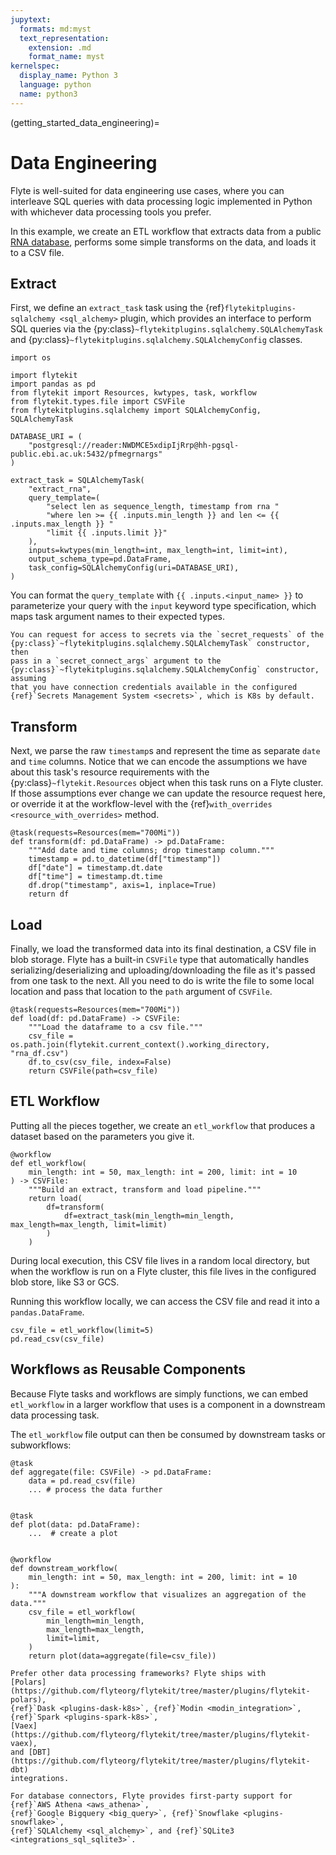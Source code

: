 ```yaml
---
jupytext:
  formats: md:myst
  text_representation:
    extension: .md
    format_name: myst
kernelspec:
  display_name: Python 3
  language: python
  name: python3
---
```


(getting_started_data_engineering)=

# Data Engineering

Flyte is well-suited for data engineering use cases, where you can interleave
SQL queries with data processing logic implemented in Python with whichever
data processing tools you prefer.

In this example, we create an ETL workflow that extracts data from a public
[RNA database](https://rnacentral.org/help/public-database), performs some simple
transforms on the data, and loads it to a CSV file.

## Extract

First, we define an `extract_task` task using the
{ref}`flytekitplugins-sqlalchemy <sql_alchemy>` plugin, which provides an
interface to perform SQL queries via the
{py:class}`~flytekitplugins.sqlalchemy.SQLAlchemyTask`
and {py:class}`~flytekitplugins.sqlalchemy.SQLAlchemyConfig` classes.

```{code-cell} ipython3
import os

import flytekit
import pandas as pd
from flytekit import Resources, kwtypes, task, workflow
from flytekit.types.file import CSVFile
from flytekitplugins.sqlalchemy import SQLAlchemyConfig, SQLAlchemyTask

DATABASE_URI = (
    "postgresql://reader:NWDMCE5xdipIjRrp@hh-pgsql-public.ebi.ac.uk:5432/pfmegrnargs"
)

extract_task = SQLAlchemyTask(
    "extract_rna",
    query_template=(
        "select len as sequence_length, timestamp from rna "
        "where len >= {{ .inputs.min_length }} and len <= {{ .inputs.max_length }} "
        "limit {{ .inputs.limit }}"
    ),
    inputs=kwtypes(min_length=int, max_length=int, limit=int),
    output_schema_type=pd.DataFrame,
    task_config=SQLAlchemyConfig(uri=DATABASE_URI),
)
```

You can format the `query_template` with `{{ .inputs.<input_name> }}` to
parameterize your query with the `input` keyword type specification, which
maps task argument names to their expected types.

```{important}
You can request for access to secrets via the `secret_requests` of the
{py:class}`~flytekitplugins.sqlalchemy.SQLAlchemyTask` constructor, then
pass in a `secret_connect_args` argument to the
{py:class}`~flytekitplugins.sqlalchemy.SQLAlchemyConfig` constructor, assuming
that you have connection credentials available in the configured
{ref}`Secrets Management System <secrets>`, which is K8s by default.
```

## Transform

Next, we parse the raw `timestamp`s and represent the time as separate `date`
and `time` columns. Notice that we can encode the assumptions we have about this
task's resource requirements with the {py:class}`~flytekit.Resources` object
when this task runs on a Flyte cluster. If those assumptions ever change we can
update the resource request here, or override it at the workflow-level with the
{ref}`with_overrides <resource_with_overrides>` method.


```{code-cell} ipython3
@task(requests=Resources(mem="700Mi"))
def transform(df: pd.DataFrame) -> pd.DataFrame:
    """Add date and time columns; drop timestamp column."""
    timestamp = pd.to_datetime(df["timestamp"])
    df["date"] = timestamp.dt.date
    df["time"] = timestamp.dt.time
    df.drop("timestamp", axis=1, inplace=True)
    return df
```

## Load

Finally, we load the transformed data into its final destination, a CSV file in
blob storage. Flyte has a built-in `CSVFile` type that automatically handles
serializing/deserializing and uploading/downloading the file as it's passed from
one task to the next. All you need to do is write the file to some local location
and pass that location to the `path` argument of `CSVFile`.

```{code-cell} ipython3
@task(requests=Resources(mem="700Mi"))
def load(df: pd.DataFrame) -> CSVFile:
    """Load the dataframe to a csv file."""
    csv_file = os.path.join(flytekit.current_context().working_directory, "rna_df.csv")
    df.to_csv(csv_file, index=False)
    return CSVFile(path=csv_file)
```

## ETL Workflow

Putting all the pieces together, we create an `etl_workflow` that produces a
dataset based on the parameters you give it.


```{code-cell} ipython3
@workflow
def etl_workflow(
    min_length: int = 50, max_length: int = 200, limit: int = 10
) -> CSVFile:
    """Build an extract, transform and load pipeline."""
    return load(
        df=transform(
            df=extract_task(min_length=min_length, max_length=max_length, limit=limit)
        )
    )
```

During local execution, this CSV file lives in a random local
directory, but when the workflow is run on a Flyte cluster, this file lives in
the configured blob store, like S3 or GCS.

Running this workflow locally, we can access the CSV file and read it into
a `pandas.DataFrame`.

```{code-cell} ipython3
csv_file = etl_workflow(limit=5)
pd.read_csv(csv_file)
```

## Workflows as Reusable Components

Because Flyte tasks and workflows are simply functions, we can embed
`etl_workflow` in a larger workflow that uses is a component in a downstream
data processing task.

The `etl_workflow` file output can then be consumed by downstream tasks or
subworkflows:

```{code-cell} ipython3
@task
def aggregate(file: CSVFile) -> pd.DataFrame:
    data = pd.read_csv(file)
    ... # process the data further 


@task
def plot(data: pd.DataFrame):
    ...  # create a plot


@workflow
def downstream_workflow(
    min_length: int = 50, max_length: int = 200, limit: int = 10
):
    """A downstream workflow that visualizes an aggregation of the data."""
    csv_file = etl_workflow(
        min_length=min_length,
        max_length=max_length,
        limit=limit,
    )
    return plot(data=aggregate(file=csv_file))
```

```{important}
Prefer other data processing frameworks? Flyte ships with
[Polars](https://github.com/flyteorg/flytekit/tree/master/plugins/flytekit-polars),
{ref}`Dask <plugins-dask-k8s>`, {ref}`Modin <modin_integration>`, {ref}`Spark <plugins-spark-k8s>`,
[Vaex](https://github.com/flyteorg/flytekit/tree/master/plugins/flytekit-vaex),
and [DBT](https://github.com/flyteorg/flytekit/tree/master/plugins/flytekit-dbt)
integrations.

For database connectors, Flyte provides first-party support for {ref}`AWS Athena <aws_athena>`,
{ref}`Google Bigquery <big_query>`, {ref}`Snowflake <plugins-snowflake>`,
{ref}`SQLAlchemy <sql_alchemy>`, and {ref}`SQLite3 <integrations_sql_sqlite3>`.
```
